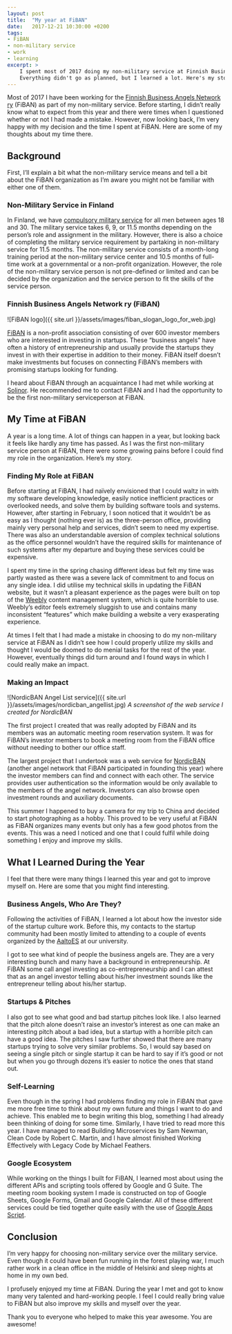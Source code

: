 ```yaml
---
layout: post
title:  "My year at FiBAN"
date:   2017-12-21 10:30:00 +0200
tags: 
- FiBAN
- non-military service
- work
- learning
excerpt: >
    I spent most of 2017 doing my non-military service at Finnish Business Angels Network. 
    Everything didn't go as planned, but I learned a lot. Here's my story.
---
```


Most of 2017 I have been working for the [Finnish Business Angels Network ry][fiban] (FiBAN) as part of my non-military 
service. Before starting, I didn’t really know what to expect from this year and there were times when I questioned 
whether or not I had made a mistake. However, now looking back, I’m very happy with my decision and the time I spent at 
FiBAN. Here are some of my thoughts about my time there.

## Background

First, I’ll explain a bit what the non-military service means and tell a bit about the FiBAN organization as I’m aware 
you might not be familiar with either one of them.

### Non-Military Service in Finland

In Finland, we have [compulsory military service][intti] for all men between ages 18 and 30. The military service takes 6, 9, or 
11.5 months depending on the person’s role and assignment in the military. However, there is also a choice of 
completing the military service requirement by partaking in non-military service for 11.5 months. The non-military 
service consists of a month-long training period at the non-military service center and 10.5 months of full-time work 
at a governmental or a non-profit organization. However, the role of the non-military service person is not pre-defined 
or limited and can be decided by the organization and the service person to fit the skills of the service person.

### Finnish Business Angels Network ry (FiBAN)

![FiBAN logo]({{ site.url }}/assets/images/fiban_slogan_logo_for_web.jpg)

[FiBAN][fiban] is a non-profit association consisting of over 600 investor members who are interested in investing in startups. 
These “business angels” have often a history of entrepreneurship and usually provide the startups they invest in with 
their expertise in addition to their money. FiBAN itself doesn’t make investments but focuses on connecting FiBAN’s 
members with promising startups looking for funding.

I heard about FiBAN through an acquaintance I had met while working at [Solinor][solinor]. He recommended me to contact FiBAN and 
I had the opportunity to be the first non-military serviceperson at FiBAN.

## My Time at FiBAN

A year is a long time. A lot of things can happen in a year, but looking back it feels like hardly any time has passed. 
As I was the first non-military service person at FiBAN, there were some growing pains before I could find my role in 
the organization. Here’s my story.

### Finding My Role at FiBAN

Before starting at FiBAN, I had naïvely envisioned that I could waltz in with my software developing knowledge, easily 
notice inefficient practices or overlooked needs, and solve them by building software tools and systems. However, after 
starting in February, I soon noticed that it wouldn’t be as easy as I thought (nothing ever is) as the three-person 
office, providing mainly very personal help and services, didn’t seem to need my expertise. There was also an 
understandable aversion of complex technical solutions as the office personnel wouldn’t have the required skills for 
maintenance of such systems after my departure and buying these services could be expensive.

I spent my time in the spring chasing different ideas but felt my time was partly wasted as there was a severe lack of 
commitment to and focus on any single idea. I did utilise my technical skills in updating the FiBAN website, but it 
wasn’t a pleasant experience as the pages were built on top of the [Weebly][weebly] content management system, which is quite 
horrible to use. Weebly’s editor feels extremely sluggish to use and contains many inconsistent “features” which make 
building a website a very exasperating experience.

At times I felt that I had made a mistake in choosing to do my non-military service at FiBAN as I didn’t see how I 
could properly utilize my skills and thought I would be doomed to do menial tasks for the rest of the year. However, 
eventually things did turn around and I found ways in which I could really make an impact.

### Making an Impact

![NordicBAN Angel List service]({{ site.url }}/assets/images/nordicban_angellist.jpg)
*A screenshot of the web service I created for NordicBAN*

The first project I created that was really adopted by FiBAN and its members was an automatic meeting room reservation 
system. It was for FiBAN’s investor members to book a meeting room from the FiBAN office without needing to bother 
our office staff.

The largest project that I undertook was a web service for [NordicBAN][nordicban] (another angel network that FiBAN participated 
in founding this year) where the investor members can find and connect with each other. The service provides user 
authentication so the information would be only available to the members of the angel network. Investors can also 
browse open investment rounds and auxiliary documents.

This summer I happened to buy a camera for my trip to China and decided to start  photographing as a hobby. 
This proved to be very useful at FiBAN as FiBAN organizes many events but only has a few good photos from the events. 
This was a need I noticed and one that I could fulfil while doing something I enjoy and improve my skills.

## What I Learned During the Year

I feel that there were many things I learned this year and got to improve myself on. Here are some that you might 
find interesting.

### Business Angels, Who Are They?

Following the activities of FiBAN, I learned a lot about how the investor side of the startup culture work. Before 
this, my contacts to the startup community had been mostly limited to attending to a couple of events organized by the 
[AaltoES][aaltoes] at our university.

I got to see what kind of people the business angels are. They are a very interesting bunch and many have a background 
in entrepreneurship. At FiBAN some call angel investing as co-entrepreneurship and I can attest that as an angel 
investor telling about his/her investment sounds like the entrepreneur telling about his/her startup.

### Startups & Pitches

I also got to see what good and bad startup pitches look like. I also learned that the pitch alone doesn’t raise an 
investor’s interest as one can make an interesting pitch about a bad idea, but a startup with a horrible pitch can have 
a good idea. The pitches I saw further showed that there are many startups trying to solve very similar problems. So, 
I would say based on seeing a single pitch or single startup it can be hard to say if it’s good or not but when you go 
through dozens it’s easier to notice the ones that stand out.

### Self-Learning

Even though in the spring I had problems finding my role in FiBAN that gave me more free time to think about my own 
future and things I want to do and achieve. This enabled me to begin writing this blog, something I had already been 
thinking of doing for some time. Similarly, I have tried to read more this year. I have managed to read Building 
Microservices by Sam Newman, Clean Code by Robert C. Martin, and I have almost finished Working Effectively with 
Legacy Code by Michael Feathers.

### Google Ecosystem
While working on the things I built for FiBAN, I learned most about using the different APIs and scripting tools 
offered by Google and G Suite. The meeting room booking system I made is constructed on top of Google Sheets, 
Google Forms, Gmail and Google Calendar. All of these different services could be tied together quite easily with 
the use of [Google Apps Script][gas].

## Conclusion
I’m very happy for choosing non-military service over the military service. Even though it could have been fun 
running in the forest playing war, I much rather work in a clean office in the middle of Helsinki and sleep nights 
at home in my own bed.

I profusely enjoyed my time at FiBAN. During the year I met and got to know many very talented and hard-working 
people. I feel I could really bring value to FiBAN but also improve my skills and myself over the year.

Thank you to everyone who helped to make this year awesome. You are awesome!

[fiban]: https://www.fiban.org/
[intti]: https://en.wikipedia.org/wiki/Conscription_in_Finland
[solinor]: https://solinor.fi/
[weebly]: https://www.weebly.com/
[nordicban]: https://www.nordicban.net/
[aaltoes]: https://aaltoes.com/
[gas]: https://developers.google.com/apps-script/
